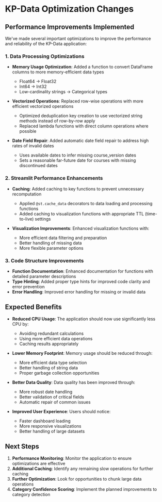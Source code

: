 # KP-Data Optimization Changes

## Performance Improvements Implemented

We've made several important optimizations to improve the performance and reliability of the KP-Data application:

### 1. Data Processing Optimizations

- **Memory Usage Optimization**: Added a function to convert DataFrame columns to more memory-efficient data types
  - Float64 → Float32
  - Int64 → Int32
  - Low-cardinality strings → Categorical types

- **Vectorized Operations**: Replaced row-wise operations with more efficient vectorized operations
  - Optimized deduplication key creation to use vectorized string methods instead of row-by-row apply
  - Replaced lambda functions with direct column operations where possible

- **Date Field Repair**: Added automatic date field repair to address high rates of invalid dates
  - Uses available dates to infer missing course_version dates
  - Sets a reasonable far-future date for courses with missing discontinued dates

### 2. Streamlit Performance Enhancements

- **Caching**: Added caching to key functions to prevent unnecessary recomputation
  - Applied `@st.cache_data` decorators to data loading and processing functions
  - Added caching to visualization functions with appropriate TTL (time-to-live) settings

- **Visualization Improvements**: Enhanced visualization functions with:
  - More efficient data filtering and preparation
  - Better handling of missing data
  - More flexible parameter options

### 3. Code Structure Improvements

- **Function Documentation**: Enhanced documentation for functions with detailed parameter descriptions
- **Type Hinting**: Added proper type hints for improved code clarity and error prevention
- **Error Handling**: Improved error handling for missing or invalid data

## Expected Benefits

- **Reduced CPU Usage**: The application should now use significantly less CPU by:
  - Avoiding redundant calculations
  - Using more efficient data operations
  - Caching results appropriately

- **Lower Memory Footprint**: Memory usage should be reduced through:
  - More efficient data type selection
  - Better handling of string data
  - Proper garbage collection opportunities

- **Better Data Quality**: Data quality has been improved through:
  - More robust date handling
  - Better validation of critical fields
  - Automatic repair of common issues

- **Improved User Experience**: Users should notice:
  - Faster dashboard loading
  - More responsive visualizations
  - Better handling of large datasets

## Next Steps

1. **Performance Monitoring**: Monitor the application to ensure optimizations are effective
2. **Additional Caching**: Identify any remaining slow operations for further caching
3. **Further Optimization**: Look for opportunities to chunk large data operations
4. **Category Confidence Scoring**: Implement the planned improvements to category detection 